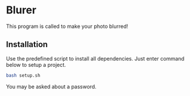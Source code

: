 # Blurer

This program is called to make your photo blurred!

## Installation

Use the predefined script to install all dependencies. Just enter
command below to setup a project.

```bash
bash setup.sh
```
You may be asked about a password.
